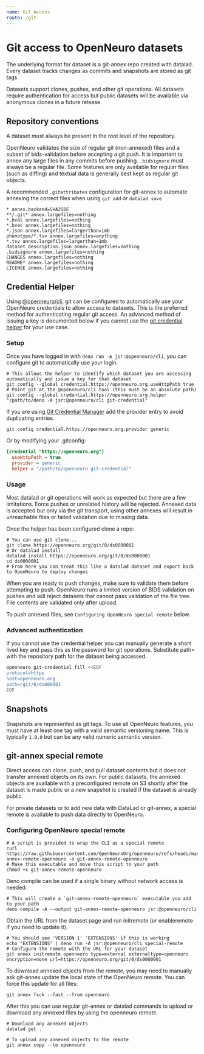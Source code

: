 ```yaml
---
name: Git Access
route: /git
---
```


# Git access to OpenNeuro datasets

The underlying format for dataset is a git-annex repo created with datalad. Every dataset tracks changes as commits and snapshots are stored as git tags.

Datasets support clones, pushes, and other git operations. All datasets require authentication for access but public datasets will be available via anonymous clones in a future release.

## Repository conventions

A dataset must always be present in the root level of the repository.

OpenNeuro validates the size of regular git (non-annexed) files and a subset of bids-validation before accepting a git push. It is important to annex any large files in any commits before pushing. `.bidsignore` must always be a regular file. Some features are only available for regular files (such as diffing) and textual data is generally best kept as regular git objects.

A recommended `.gitattributes` configuration for git-annex to automate annexing the correct files when using `git add` or `datalad save`

```
* annex.backend=SHA256E
**/.git* annex.largefiles=nothing
*.bval annex.largefiles=nothing
*.bvec annex.largefiles=nothing
*.json annex.largefiles=largerthan=1mb
phenotype/*.tsv annex.largefiles=anything
*.tsv annex.largefiles=largerthan=1mb
dataset_description.json annex.largefiles=nothing
.bidsignore annex.largefiles=nothing
CHANGES annex.largefiles=nothing
README* annex.largefiles=nothing
LICENSE annex.largefiles=nothing
```

## Credential Helper

Using [@openneuro/cli](https://jsr.io/@openneuro/cli), git can be configured to automatically use your OpenNeuro credentials to allow access to datasets. This is the preferred method for authenticating regular git access. An advanced method of issuing a key is documented below if you cannot use the [git credential helper](https://git-scm.com/docs/gitcredentials) for your use case.

### Setup

Once you have logged in with `deno run -A jsr:@openneuro/cli`, you can configure git to automatically use your login.

```shell
# This allows the helper to identify which dataset you are accessing automatically and issue a key for that dataset
git config --global credential.https://openneuro.org.useHttpPath true
# Point git at the @openneuro/cli tool (this must be an absolute path)
git config --global credential.https://openneuro.org.helper "/path/to/deno -A jsr:@openneuro/cli git-credential"
```

If you are using [Git Credential Manager](https://github.com/git-ecosystem/git-credential-manager) add the provider entry to avoid duplicating entries.

```shell
git config credential.https://openneuro.org.provider generic
```

Or by modifying your .gitconfig:

```cfg
[credential "https://openneuro.org"]
  useHttpPath = true
  provider = generic
  helper = "/path/to/openneuro git-credential"
```

### Usage

Most datalad or git operations will work as expected but there are a few limitations. Force pushes or unrelated history will be rejected. Annexed data is accepted but only via the git transport, using other annexes will result in unreachable files or failed validation due to missing data.

Once the helper has been configured clone a repo:

```shell
# You can use git clone...
git clone https://openneuro.org/git/0/ds0000001
# Or datalad install
datalad install https://openneuro.org/git/0/ds0000001
cd ds0000001
# From here you can treat this like a datalad dataset and export back to OpenNeuro to deploy changes
```

When you are ready to push changes, make sure to validate them before attempting to push. OpenNeuro runs a limited version of BIDS validation on pushes and will reject datasets that cannot pass validation of the file tree. File contents are validated only after upload.

To push annexed files, see `Configuring OpenNeuro special remote` below.

### Advanced authentication

If you cannot use the credential helper you can manually generate a short lived key and pass this as the password for git operations. Substitute path= with the repository path for the dataset being accessed.

```bash
openneuro git-credential fill <<EOF
protocol=https
host=openneuro.org
path=/git/0/ds000001
EOF
```

## Snapshots

Snapshots are represented as git tags. To use all OpenNeuro features, you must have at least one tag with a valid semantic versioning name. This is typically `1.0.0` but can be any valid numeric semantic version.

## git-annex special remote

Direct access can clone, push, and pull dataset contents but it does not transfer annexed objects on its own. For public datasets, the annexed objects are available with a preconfigured remote on S3 shortly after the dataset is made public or a new snapshot is created if the dataset is already public.

For private datasets or to add new data with DataLad or git-annex, a special remote is available to push data directly to OpenNeuro.

### Configuring OpenNeuro special remote

```shell
# A script is provided to wrap the CLI as a special remote
curl https://raw.githubusercontent.com/OpenNeuroOrg/openneuro/refs/heads/master/bin/git-annex-remote-openneuro -o git-annex-remote-openneuro
# Make this executable and move this script to your path
chmod +x git-annex-remote-openneuro
```

Deno compile can be used if a single binary without network access is needed:

```shell
# This will create a `git-annex-remote-openneuro` executable you add to your path
deno compile -A --output git-annex-remote-openneuro jsr:@openneuro/cli
```

Obtain the URL from the dataset page and run initremote (or enableremote if you need to update it).

```shell
# You should see 'VERSION 1' 'EXTENSIONS' if this is working
echo "EXTENSIONS" | deno run -A jsr:@openneuro/cli special-remote
# Configure the remote with the URL for your dataset
git annex initremote openneuro type=external externaltype=openneuro encryption=none url=https://openneuro.org/git/0/ds0000001
```

To download annexed objects from the remote, you may need to manually ask git-annex update the local state of the OpenNeuro remote. You can force this update for all files:

```shell
git annex fsck --fast --from openneuro
```

After this you can use regular git-annex or datalad commands to upload or download any annexed files by using the openneuro remote.

```shell
# Download any annexed objects
datalad get .
```

```shell
# To upload any annexed objects to the remote
git annex copy --to openneuro
```
